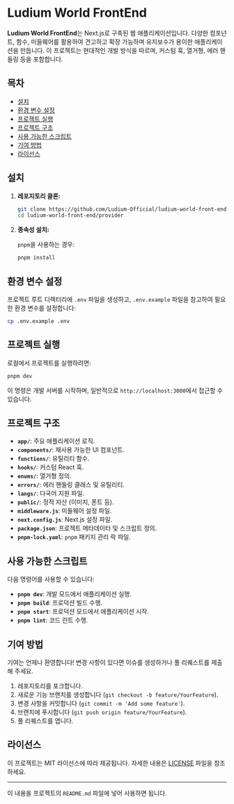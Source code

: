 # Ludium World FrontEnd

**Ludium World FrontEnd**는 Next.js로 구축된 웹 애플리케이션입니다. 다양한 컴포넌트, 함수, 미들웨어를 활용하여 견고하고 확장 가능하며 유지보수가 용이한 애플리케이션을 만듭니다. 이 프로젝트는 현대적인 개발 방식을 따르며, 커스텀 훅, 열거형, 에러 핸들링 등을 포함합니다.

## 목차

- [설치](#설치)
- [환경 변수 설정](#환경-변수-설정)
- [프로젝트 실행](#프로젝트-실행)
- [프로젝트 구조](#프로젝트-구조)
- [사용 가능한 스크립트](#사용-가능한-스크립트)
- [기여 방법](#기여-방법)
- [라이선스](#라이선스)

## 설치

1. **레포지토리 클론:**

   ```bash
   git clone https://github.com/Ludium-Official/ludium-world-front-end.git
   cd ludium-world-front-end/provider
   ```

2. **종속성 설치:**

   `pnpm`을 사용하는 경우:

   ```bash
   pnpm install
   ```

## 환경 변수 설정

프로젝트 루트 디렉터리에 `.env` 파일을 생성하고, `.env.example` 파일을 참고하여 필요한 환경 변수를 설정합니다:

```bash
cp .env.example .env
```

## 프로젝트 실행

로컬에서 프로젝트를 실행하려면:

```bash
pnpm dev
```

이 명령은 개발 서버를 시작하며, 일반적으로 `http://localhost:3000`에서 접근할 수 있습니다.

## 프로젝트 구조

- **`app/`**: 주요 애플리케이션 로직.
- **`components/`**: 재사용 가능한 UI 컴포넌트.
- **`functions/`**: 유틸리티 함수.
- **`hooks/`**: 커스텀 React 훅.
- **`enums/`**: 열거형 정의.
- **`errors/`**: 에러 핸들링 클래스 및 유틸리티.
- **`langs/`**: 다국어 지원 파일.
- **`public/`**: 정적 자산 (이미지, 폰트 등).
- **`middleware.js`**: 미들웨어 설정 파일.
- **`next.config.js`**: Next.js 설정 파일.
- **`package.json`**: 프로젝트 메타데이터 및 스크립트 정의.
- **`pnpm-lock.yaml`**: `pnpm` 패키지 관리 락 파일.

## 사용 가능한 스크립트

다음 명령어를 사용할 수 있습니다:

- **`pnpm dev`**: 개발 모드에서 애플리케이션 실행.
- **`pnpm build`**: 프로덕션 빌드 수행.
- **`pnpm start`**: 프로덕션 모드에서 애플리케이션 시작.
- **`pnpm lint`**: 코드 린트 수행.

## 기여 방법

기여는 언제나 환영합니다! 변경 사항이 있다면 이슈를 생성하거나 풀 리퀘스트를 제출해 주세요.

1. 레포지토리를 포크합니다.
2. 새로운 기능 브랜치를 생성합니다 (`git checkout -b feature/YourFeature`).
3. 변경 사항을 커밋합니다 (`git commit -m 'Add some feature'`).
4. 브랜치에 푸시합니다 (`git push origin feature/YourFeature`).
5. 풀 리퀘스트를 엽니다.

## 라이선스

이 프로젝트는 MIT 라이선스에 따라 제공됩니다. 자세한 내용은 [LICENSE](LICENSE) 파일을 참조하세요.

---

이 내용을 프로젝트의 `README.md` 파일에 넣어 사용하면 됩니다.
